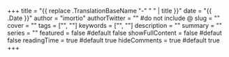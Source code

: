 +++
title = "{{ replace .TranslationBaseName "-" " " | title }}"
date = "{{ .Date }}"
author = "imortio"
authorTwitter = "" #do not include @
slug = ""
cover = ""
tags = ["", ""]
keywords = ["", ""]
description = ""
summary = ""
series = ""
featured = false #default false
showFullContent = false #defaut false
readingTime = true #default true
hideComments = true #default true
+++

